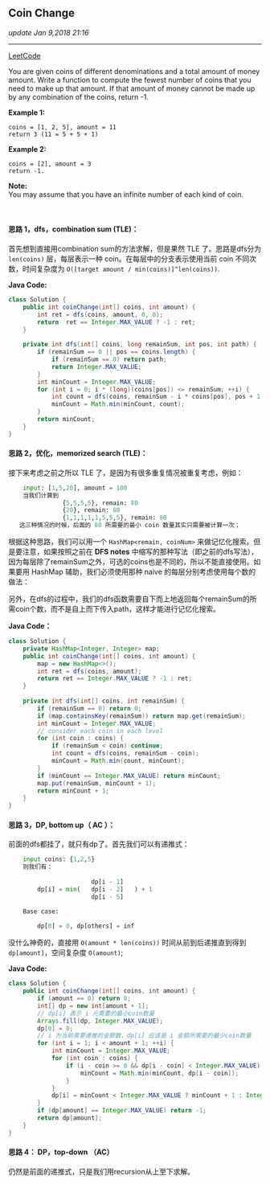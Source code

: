 ## Coin Change
_update Jan 9,2018  21:16_

---
[LeetCode](https://leetcode.com/problems/coin-change/description/)

You are given coins of different denominations and a total amount of money amount. Write a function to compute the fewest number of coins that you need to make up that amount. If that amount of money cannot be made up by any combination of the coins, return -1.

**Example 1:**

    coins = [1, 2, 5], amount = 11
    return 3 (11 = 5 + 5 + 1)

**Example 2:**

    coins = [2], amount = 3
    return -1.

**Note:**  
You may assume that you have an infinite number of each kind of coin.

<br>

#### 思路 1，dfs，combination sum (TLE)：
首先想到直接用combination sum的方法求解，但是果然 TLE 了。思路是dfs分为 `len(coins)` 层，每层表示一种 coin。在每层中的分支表示使用当前 coin 不同次数，时间复杂度为 `O([target amount / min(coins)]^len(coins))`.

**Java Code:**

```java
class Solution {
    public int coinChange(int[] coins, int amount) {
        int ret = dfs(coins, amount, 0, 0);
        return  ret == Integer.MAX_VALUE ? -1 : ret;
    }
    
    private int dfs(int[] coins, long remainSum, int pos, int path) {
        if (remainSum == 0 || pos == coins.length) {
            if (remainSum == 0) return path;
            return Integer.MAX_VALUE;
        }
        int minCount = Integer.MAX_VALUE;
        for (int i = 0; i * (long)(coins[pos]) <= remainSum; ++i) {
            int count = dfs(coins, remainSum - i * coins[pos], pos + 1, path + i);
            minCount = Math.min(minCount, count);
        }
        return minCount;
    }
}
```

#### 思路 2，优化，memorized search (TLE)：
接下来考虑之前之所以 TLE 了，是因为有很多重复情况被重复考虑，例如：
```python
    input: [1,5,20], amount = 100
    当我们计算到 
               {5,5,5,5}, remain: 80
               {20}, remain: 80
               {1,1,1,1,1,5,5,5}, remain: 80
   这三种情况的时候，后面的 80 所需要的最小 coin 数量其实只需要被计算一次；
```
根据这种思路，我们可以用一个 `HashMap<remain, coinNum>` 来做记忆化搜索。但是要注意，如果按照之前在 **DFS notes** 中缩写的那种写法（即之前的dfs写法），因为每层除了remainSum之外，可选的coins也是不同的，所以不能直接使用。如果要用 HashMap 辅助，我们必须使用那种 naive 的每层分别考虑使用每个数的做法：

另外，在dfs的过程中，我们的dfs函数需要自下而上地返回每个remainSum的所需coin个数，而不是自上而下传入path，这样才能进行记忆化搜索。

**Java Code：**  
```java
class Solution {
    private HashMap<Integer, Integer> map;
    public int coinChange(int[] coins, int amount) {
        map = new HashMap<>();
        int ret = dfs(coins, amount);
        return ret == Integer.MAX_VALUE ? -1 : ret;
    }
    
    private int dfs(int[] coins, int remainSum) {
        if (remainSum == 0) return 0;
        if (map.containsKey(remainSum)) return map.get(remainSum);
        int minCount = Integer.MAX_VALUE;
        // consider each coin in each level
        for (int coin : coins) {
            if (remainSum < coin) continue;
            int count = dfs(coins, remainSum - coin);
            minCount = Math.min(count, minCount);
        }
        if (minCount == Integer.MAX_VALUE) return minCount;
        map.put(remainSum, minCount + 1);
        return minCount + 1;
    }
}
```

#### 思路 3，DP, bottom up（ AC ）：
前面的dfs都挂了，就只有dp了。首先我们可以有递推式：
```python
    input coins: {1,2,5}
    则我们有：
    
                       dp[i - 1]
        dp[i] = min(   dp[i - 2]   ) + 1 
                       dp[i - 5] 

    Base case: 
    
        dp[0] = 0, dp[others] = inf
```

没什么神奇的，直接用 `O(amount * len(coins))` 时间从前到后递推直到得到 `dp[amount]`，空间复杂度 `O(amount)`;

**Java Code:**
```java
class Solution {
    public int coinChange(int[] coins, int amount) {
        if (amount == 0) return 0;
        int[] dp = new int[amount + 1];
        // dp[i] 表示 i 元需要的最小coin数量
        Arrays.fill(dp, Integer.MAX_VALUE); 
        dp[0] = 0;
        // i 为当前需要递推的金额数，dp[i] 应该是 i 金额所需要的最少coin数量
        for (int i = 1; i < amount + 1; ++i) {
            int minCount = Integer.MAX_VALUE;
            for (int coin : coins) {
                if (i - coin >= 0 && dp[i - coin] < Integer.MAX_VALUE) {
                    minCount = Math.min(minCount, dp[i - coin]);
                }
            }
            dp[i] = minCount < Integer.MAX_VALUE ? minCount + 1 : Integer.MAX_VALUE;
        }
        if (dp[amount] == Integer.MAX_VALUE) return -1;
        return dp[amount];
    }
}
```

#### 思路 4： DP，top-down （AC）
仍然是前面的递推式，只是我们用recursion从上至下求解。















